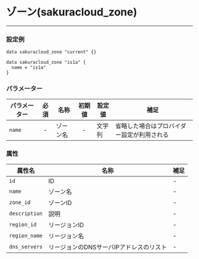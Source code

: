 # ゾーン(sakuracloud_zone)

---

### 設定例

```hcl
data sakuracloud_zone "current" {}

data sakuracloud_zone "is1a" {
  name = "is1a"
}
```

### パラメーター

|パラメーター|必須  |名称                |初期値     |設定値 |補足                                          |
|----------|:---:|--------------------|:--------:|------|----------------------------------------------|
| `name`  | -   | ゾーン名      | -        | 文字列           | 省略した場合はプロバイダー設定が利用される|

### 属性

|属性名                    | 名称                     | 補足                                        |
|-------------------------|-------------------------|--------------------------------------------|
| `id`          | ID         | -                                          |
| `name`        | ゾーン名    | - |
| `zone_id`     | ゾーンID    | - |
| `description` | 説明        | - |
| `region_id`   | リージョンID | - |
| `region_name` | リージョン名 | - |
| `dns_servers` | リージョンのDNSサーバIPアドレスのリスト | - |
